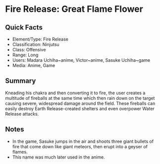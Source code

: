 # Fire Release: Great Flame Flower

## Quick Facts
- Element/Type: Fire Release
- Classification: Ninjutsu
- Class: Offensive
- Range: Long
- Users: Madara Uchiha~anime, Victor~anime, Sasuke Uchiha~game
- Media: Anime, Game

## Summary
Kneading his chakra and then converting it to fire, the user creates a multitude of fireballs at the same time which then rain down on the target causing severe, widespread damage around the field. These fireballs can easily destroy Earth Release-created shelters and even overpower Water Release attacks.

## Notes
- In the game, Sasuke jumps in the air and shoots three giant bullets of fire that come down like giant meteors, then erupt into a geyser of flames.
- This name was much later used in the anime.
